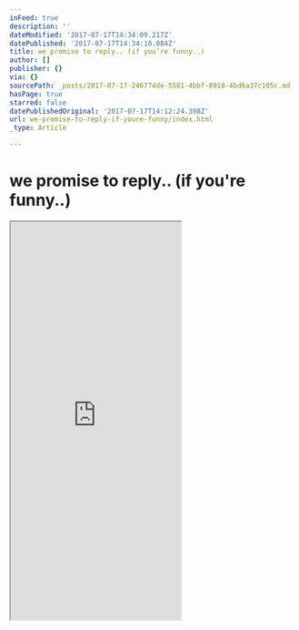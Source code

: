 ```yaml
---
inFeed: true
description: ''
dateModified: '2017-07-17T14:34:09.217Z'
datePublished: '2017-07-17T14:34:10.084Z'
title: we promise to reply.. (if you’re funny..)
author: []
publisher: {}
via: {}
sourcePath: _posts/2017-07-17-246774de-5581-4bbf-8918-4bd6a37c105c.md
hasPage: true
starred: false
datePublishedOriginal: '2017-07-17T14:12:24.398Z'
url: we-promise-to-reply-if-youre-funny/index.html
_type: Article

---
```

# we promise to reply.. (if you're funny..)

<iframe src="https://the-grid.github.io/ed-userhtml/?g=eJzFV9mO4zYQfI6_glAQeGej27fGdoI8BAjg-QhK4kjEUKIi0tcE--9pkro8PhaLJBvAsCWyuru6SHbTayHPjGxjnp7RXyOEXnkpnVdcUHaO0HiHJR_bKCO8zih-bucFfScRCmfVSQ0lnPE6QnUW40_hbGaj_it4UoAYJ29Zzfdl6lxgwwBg6itYLWzku6uZhktykg5mNCsjlJBSkroLfCQ0y2WEJr6vxuA9fqPAV5MqOJc5LbMI4VJScIAFSZ9HX0ajHxMA4EQB60KnWeCTc6SpzCO08n961iOQIkT0Ed5Lrs0YjgnrVWmDT03wZF8LlUvFqeEIFoo6rgm2R7Ss9lLbxrxOCeBKXhJlx_eS0ZL0Awbg1DilewEE7mvQC9lbX1BbGGr_xSJeK1bhNNVyBzUpngeZhtUJpVjkJL3pzzebgp8UBe2gUQCGhsIqDS5U1XIOlWHkVSoL7zPiB1K_Mn6McpqmpHxGnz2YgE9NTKKtXpc5NJEfZO8_DSlErzzZC7Oud3b1B3M3fPoGbZTWV-Gimvy5pzVJowMknl7sKuVPcDX6SOpGXil58VUTTXjI4W70b_X48Uxc2D_aMO5s4KDjY19T_OfOB-v7TW4eV7pHgvzL-vbuaNk7fMimESCK2nqqHTkVwwnJOQMmVyevr0kPPU-f-nKj-kyEqAQPyVXh0jVVcXAK_n4VGc7375DSKz-hYOl0R_u7EPo6o9XP35eRU4j_cYVccqpwqQq_DgllV9IEszas5JWBCQKHgCal6Z-UsXvN5QId5aqQf7Txgan-mFN2q_PGezgq5YfC_LHHPmjCbfsPD9DoBh4bQqLAzFwFeIUTKqGvBhrVT6RUwHrARMx48vY8hDbKwekSVJIrNxcNOZhfNORjDha623KwpUAIOhrDkh7I_XvCNRWTngOrA5cE3fkuGOFhkWhCfll75m44Gq1BqzeUw37fjHMpKxF5nqIs3IzzjBFcUeEmvPASIX4x946NvnUorpuxdgOVk8gxkueKbMaKtgKPlXN9KYPbGSS3sQpMmeQRTmuKy1_jmOJYebZQQWTO040FOkgLkTLRniztCZKlpbWFFNbVNiW4RsbeXntVM1qc4ReezJ0OQm6sM9_XTokLYm3V99rTc1tEhYGadtWHsZCCDe0QTS9eC1oyUmYy31gTCw1O58b6pGDaAcpJTZ4s1NbpLVxXU030LlOiVLG2-gdSS-FOIx7SNQZDvs2IItw83qB3EWBIUTHrGaI_UI4PsGtuS1qAMc5A1eahYwoQBAh74Mp46C54A8Ktl17jbuQG80Jkra4Jw0JAlm2ZGqSx9tpIXUYDFk0JMQqKfVxQaZkpmBSHTNU6oTdp4AZdnLZyWehUsBIG1AGB83E8Ht3jxIU7txf6vu-BgwYSndRxugUMVquVp2cBurH86mShc_Or760Q2tdvua7KsM3m6u1AyfE3rizg7wsg0GSujgiOGXH6arixSnJEQwjQiQQUIsi3giUn9YF0GSthsMwRmL0A3vZ3-hu9hBN3aS_cwLzvpvC_zZ7MmTN1F87Cne3C0J5M3SUMOEGw8-0JXDB2wdyd2kt3wWbwGwBoYi92rad39ALzSzuEdsScwJ2Br8noB-bM3MCeu4tdNwtI8D21w5lCLt3ACSbAJJzZ4cqd77o5hZu5oQ2zIQOYrWEL3165q103824hr1tgtUD9aquqvlVLC-P62WwRz-yRbvesPVW8YDP_DWsIlyo" height="700" style=""></iframe>